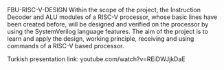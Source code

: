 FBU-RISC-V-DESIGN
Within the scope of the project, the Instruction Decoder and ALU modules of a RISC-V processor, whose basic lines have been created before, will be designed and verified on the processor by using the SystemVerilog language features. The aim of the project is to learn and apply the design, working principle, receiving and using commands of a RISC-V based processor.

Turkish presentation link: youtube.com/watch?v=REiDWJjkDaE
